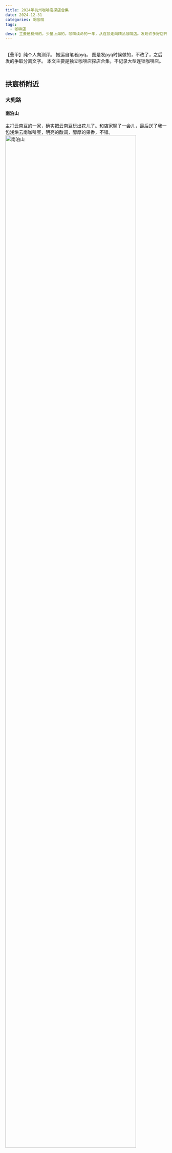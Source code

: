 ```yaml
---
title: 2024年杭州咖啡店探店合集
date: 2024-12-31
categories: 喝咖啡
tags: 
  - 咖啡店
desc: 主要是杭州的，少量上海的。咖啡续命的一年，从连锁走向精品咖啡店。发现许多好店开在不起眼的角落，等待有心人去发掘。格调、香气、故事，咖啡店的角落也是我的栖地。那么，探店明年继续。
---
```

<br>
【叠甲】纯个人向测评。
搬运自笔者pyq。
图是发pyq时候做的，不改了，之后发的争取分离文字。
本文主要是独立咖啡店探店合集，不记录大型连锁咖啡店。
<br></br>

## 拱宸桥附近
### 大兜路
#### 南泊山
主打云南豆的一家，确实把云南豆玩出花儿了。和店家聊了一会儿，最后送了我一包浅烘云南咖啡豆，明亮的酸调，醇厚的果香，不错。
<img src="https://raw.githubusercontent.com/YukinoshitaSherry/qycf_picbed/main/img/411be9883b0f5f113b3b34069b43de6.jpg" alt="南泊山" style="width: 90%;">
<br></br>

### 小河直街
#### 无量咖啡
在张大仙庙进了大门后左侧房屋，背靠道院所以店内装潢、咖啡名称都挺有特色。咖啡味道一般，主打讨个彩头。(当时去的时候捞了不少祈福赠品)
<img src="https://raw.githubusercontent.com/YukinoshitaSherry/qycf_picbed/main/img/572f0fb7277871f45a61b3fd025b95d.jpg" alt="无量咖啡" style="width: 90%;">
<br></br>

## 浙大紫金港附近
### 校内
#### 郁林space
环境、咖啡、小食都不错，logo还是可爱奶牛猫。最大的缺点是店在紫金港且我去了玉泉之后才开业。
<img src="https://raw.githubusercontent.com/YukinoshitaSherry/qycf_picbed/main/img/54a9f592d7faa14d9736c9470d01d4c.jpg" alt="郁林space" style="width: 90%;">
<br></br>

#### 大众书局·纸品咖啡
西区人文组团附近，书店+咖啡+甜品+文创。溢价比较高，咖啡拉花确实有特色，喝了以后提神效果对我来说有点好过头了。买一杯落座看书还不错，但是店里嘈杂小孩太多。
<img src="https://raw.githubusercontent.com/YukinoshitaSherry/qycf_picbed/main/img/9a5e94ca9ff4c7d5635f8bdbfe18e6b.jpg" alt="纸品咖啡" style="width: 90%;">
<br></br>


#### Flavor Coffee
银泉，一半咖啡一半茶。中规中矩。
<img src="https://raw.githubusercontent.com/YukinoshitaSherry/qycf_picbed/main/img/ee854e98b98d6c0c86bbe2b7ffa47bd.jpg" alt="Flavor" style="width: 90%;">
<br></br>


## 浙大玉泉附近
### 校内
#### 达克布蕾
中规中矩，和麦斯威差不多，但是品种更多，性价比之选。
<img src="https://raw.githubusercontent.com/YukinoshitaSherry/qycf_picbed/main/img/5a5f930ae5e325b4996118641ebc946.jpg" alt="达克布蕾" style="width: 90%;">
<br></br>

### 青芝坞
#### 杭一末
玉泉附近最适合学子自习的地方，宽敞，二楼比较清静，环境整洁敞亮。玉泉学子可加微信群，有一些优惠与活动信息。
青芝坞店的咖啡特色款喝常规款都不错。大兜路也有一家，还没喝过，下次一定。
<img src="https://raw.githubusercontent.com/YukinoshitaSherry/qycf_picbed/main/img/4f9a7edc6b74b3bc5a74d64ab82ddb8.jpg" alt="杭一末" style="width: 90%;">

<img src="https://raw.githubusercontent.com/YukinoshitaSherry/qycf_picbed/main/img/7e5cbbbc915a5bcea2d1a3300aa978c.jpg" alt="杭一末" style="width: 90%;">
<br></br>

#### 浅弄咖啡
从青芝坞拐进巷子里，一间灯光昏黄、饰品古雅的小屋。窗框上的书和笔记本翻起来有岁月的味道。
咖啡不错，外带6折(20+r),原价40+r.
<img src="https://raw.githubusercontent.com/YukinoshitaSherry/qycf_picbed/main/img/a3933ff7ac47602008bd046f6e2c572.jpg" alt="浅弄咖啡" style="width: 90%;">
<br></br>

#### YEGIN忆景
开在民宿一楼，咖啡中规中矩，坚果欧包现烤的，还不错。
<img src="https://raw.githubusercontent.com/YukinoshitaSherry/qycf_picbed/main/img/d9b38911509472dc50911e6beab1c35.jpg" alt="忆景" style="width: 90%;">
<br></br>


### 西湖北线/黄龙
#### Neo Coffee
临街，很小的独立店面，有特色的咖啡。老板坚持Dirty只做去冰，只堂食不外带，品质确实不错。
可惜位置极少，较吵，环境一般。
<img src="https://raw.githubusercontent.com/YukinoshitaSherry/qycf_picbed/main/img/1e31ed2b6c68f2566defe1be31528f2.jpg" alt="Neo" style="width: 90%;">
<br></br>

#### 院子里的猫
猫咖，咖啡一般，自制司康好吃。
<img src="https://raw.githubusercontent.com/YukinoshitaSherry/qycf_picbed/main/img/20298206611ebff772544f49cf53314.jpg" alt="院子里的猫" style="width: 90%;">
<br></br>

#### Tims天好咖啡
“用心做贝果，用脚做咖啡”
<img src="https://raw.githubusercontent.com/YukinoshitaSherry/qycf_picbed/main/img/515b561aa543a440fdbeab7fbc9f5d4.jpg" alt="Tims" style="width: 90%;">
<br></br>


## 中山北路/凤起路沿线
Citywalk宝地，咖啡店密度很高。~最重要的是离常住的家近~

### 中山中路-中山北路
#### Reload Coffee
年度最佳Dirty来自他家的双拼Dirty,口感层次丰富，回味无穷。
<img src="https://raw.githubusercontent.com/YukinoshitaSherry/qycf_picbed/main/img/530b0953c39e1450cd2e8b32ff3e048.jpg" alt="Reload" style="width: 90%;">
<br></br>


#### Fiao咖啡店
有趣的名字、工业风与文艺风并行的简洁黑白装潢，剑桥比较文学博士offer的老板。咖啡很有意思，很喜欢墙上的咖啡函数图像，老板对咖啡店里开文学沙龙很有想法。只是不知道25年老板入学后这个店是否还开。
<img src="https://raw.githubusercontent.com/YukinoshitaSherry/qycf_picbed/main/img/890c32621e49e43125c5266f5d0a9f0.jpg" alt="Fiao" style="width: 90%;">
<br></br>

#### Auco游咖
中大广场对面还有一家，品质类似。
<img src="https://raw.githubusercontent.com/YukinoshitaSherry/qycf_picbed/main/img/916867a1a48d2d1c031ee72b72c6425.jpg" alt="游咖咖啡" style="width: 90%;">
<br></br>

#### 无由
有咖啡产品，但主要售卖新中式茶点。门口有不少人摆拍，店里也人挺多的。
<img src="https://raw.githubusercontent.com/YukinoshitaSherry/qycf_picbed/main/img/b3e830725b18b1aee292eef8de63ab1.jpg" alt="无由" style="width: 90%;">
<br></br>

#### 1%
在下焦营巷，中大广场附近的居民区，日咖夜酒型的小店。老板对咖啡豆颇有研究。

#### 怪兽咖啡
在仙林苑，店面小，没有桌子。咖啡味道个人不太喜欢。
<img src="https://raw.githubusercontent.com/YukinoshitaSherry/qycf_picbed/main/img/5bb7bc9a9fa2f68568c7bdeb70b0eba.jpg" alt="怪兽咖啡" style="width: 90%;">
<br></br>


<img src="https://raw.githubusercontent.com/YukinoshitaSherry/qycf_picbed/main/img/c867bdb64148b6800a8da90219e6ddb.jpg" alt="1%" style="width: 90%;">

<br></br>


### 孩儿巷
#### live together
很有趣的店与很有趣的老板。
<img src="https://raw.githubusercontent.com/YukinoshitaSherry/qycf_picbed/main/img/d2f5458ab4de86858e7dc77ee01529b.jpg" alt="live together" style="width: 90%;">

<img src="https://raw.githubusercontent.com/YukinoshitaSherry/qycf_picbed/main/img/5f29b3fc01f8fce6e8f0c29daf2cc07.jpg" alt="live together" style="width: 90%;">

<br></br>

#### Parking
当之无愧冠军店，咖啡上乘。但是每次下午去都店内环境窄小嘈杂、排队人多，比起坐店里更适合外带(一早去就没这个问题)。
<img src="https://raw.githubusercontent.com/YukinoshitaSherry/qycf_picbed/main/img/adc4d41a7f8955b3467cbeb98f9af30.jpg" alt="Parking" style="width: 90%;">
<br></br>

#### Pasto COFI COFI
非常显眼的大型充气娃娃装饰在店顶，圣诞季有过圣诞老人。口味不错的一家。

<img src="https://raw.githubusercontent.com/YukinoshitaSherry/qycf_picbed/main/img/f2369bdf329ece4eb7776d53261554c.jpg" alt="PICO" style="width: 90%;">

<br></br>



### 长庆街道
#### 晏昼咖啡
去长庆潮鸣卫生院打九价后路过，进去坐了会儿。很有格调的店，门口没有招牌，进去后是宜人的棕色调。

<img src="https://raw.githubusercontent.com/YukinoshitaSherry/qycf_picbed/main/img/facddebdef465d3c40e6be7e5ee44cf.jpg" alt="晏昼咖啡" style="width: 90%;">

<br></br>



### 体育场路
#### Cookie&Can Nameless
在杭报楼下，可以刷杭报员工卡。咖啡一般。
<img src="https://raw.githubusercontent.com/YukinoshitaSherry/qycf_picbed/main/img/d688ebb9975ba55bcde59b241fc6d82.jpg" alt="Cookie&Can Nameless" style="width: 90%;">
<br></br>

## 河坊街附近
### 大井巷
#### 铁手咖啡制造局
名气和实力相符，咖啡佳，服务佳，环境亦佳。
<img src="https://raw.githubusercontent.com/YukinoshitaSherry/qycf_picbed/main/img/1b1f0d3baaa688e2ab5ee9142d29584.jpg" alt="铁手咖啡制造局" style="width: 90%;">
<br></br>

#### 陀飞轮
在大井巷支路上，也是很有格调的一家店。咖啡和环境也很不错。
<img src="https://raw.githubusercontent.com/YukinoshitaSherry/qycf_picbed/main/img/1b2107e3d46c506c4ff41f20afe80e8.jpg" alt="陀飞轮" style="width: 90%;">
<br></br>

## 上海
### 满坡栗
上海历史博物馆附近。栗子冰激凌噱头大于内容，咖啡中规中矩。
<img src="https://raw.githubusercontent.com/YukinoshitaSherry/qycf_picbed/main/img/0e2d2aeb6b5e0a18f5fb34e7deda765.jpg" alt="满坡栗" style="width: 90%;">
<br></br>


### Drops
黑石公寓附近，环境、服务、咖啡俱佳。Dirty很有层次感。
<img src="https://raw.githubusercontent.com/YukinoshitaSherry/qycf_picbed/main/img/a8d1db1d6b5394c7162cb2657017a71.jpg" alt="Drops" style="width: 90%;">
<br></br>

### 跑Go咖啡
文广七号门，经常有音乐剧联动周边和展览。
只喝了一粒沙联动气泡水，报喝。
<img src="https://raw.githubusercontent.com/YukinoshitaSherry/qycf_picbed/main/img/e9c11a6d7f50ebe102b7b38a3fb655e.png" alt="跑Go咖啡" style="width: 90%;">
<br></br>


## 年终总结

一年喝了不少，在探店中学习，也更加认识到自己咖啡知识与评价词汇的匮乏。新的一年，继续探索。

年度最佳：
- live together(咖啡、格调、故事均优秀)
- Reload(Dirty双拼印象深刻)
- 杭一末(青芝坞店，推荐玉泉学子来坐坐)

数量统计如下(推荐一下微信小程序“咖啡了吗”):
<img src="https://raw.githubusercontent.com/YukinoshitaSherry/qycf_picbed/main/img/20250127204106344.png" alt="数量统计" style="width: 90%;">








